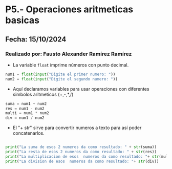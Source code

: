 # P5.- Operaciones aritmeticas basicas
## Fecha: 15/10/2024
### Realizado por: Fausto Alexander Ramírez Ramírez
- La variable `float` imprime números con punto decimal.
``` python
num1 = float(input("Digite el primer numero: "))
num2 = float(input("Digite el segundo numero: "))

``` 
- Aquí declaramos variables para usar operaciones con diferentes simbolos aritmeticos (+,-,*,/)

``` python
suma = num1 + num2
res = num1 - num2
multi = num1 * num2
div = num1 / num2

```
- El "+ str" sirve para convertir numeros a texto para así poder concatenarlos.
``` python

print("La suma de esos 2 numeros da como resultado: " + str(suma))
print("La resta de esos 2 numeros da como resultado: " + str(res))
print("La multiplicacion de esos  numeros da como resultado: "+ str(multi))
print("La division de esos  numeros da como resultado: "+ str(div))
